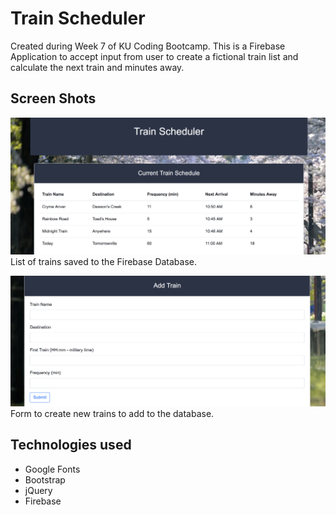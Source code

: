 # Train Scheduler 

Created during Week 7 of KU Coding Bootcamp. This is a Firebase Application to accept input from user to create a fictional train list and calculate the next train and minutes away.



## Screen Shots
![Screen shot](assets/images/trainheading.png)
List of trains saved to the Firebase Database.

![Screen shot 2](assets/images/addtrain.png)
Form to create new trains to add to the database.

## Technologies used
- Google Fonts
- Bootstrap
- jQuery
- Firebase

